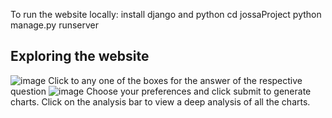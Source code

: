 To run the website locally:
install django and python
cd jossaProject
python manage.py runserver

## Exploring the website
![image](https://github.com/aeyazadil/even-semester-project/assets/151336856/89116ab1-9a10-4436-9597-ec0a8edda3e7)
Click to any one of the boxes for the answer of the respective question
![image](https://github.com/aeyazadil/even-semester-project/assets/151336856/677579f2-ae9d-4aa7-9c1e-877242409b62)
Choose your preferences and click submit to generate charts. Click on the analysis bar to view a deep analysis of all the charts.
